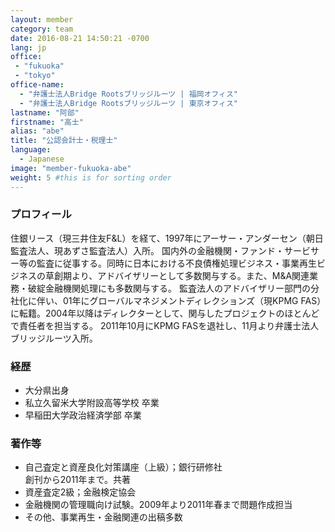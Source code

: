 ```yaml
---
layout: member
category: team
date: 2016-08-21 14:50:21 -0700
lang: jp
office:
 - "fukuoka"
 - "tokyo"
office-name:
  - "弁護士法人Bridge Rootsブリッジルーツ | 福岡オフィス"
  - "弁護士法人Bridge Rootsブリッジルーツ | 東京オフィス"
lastname: "阿部"
firstname: "高士"
alias: "abe"
title: "公認会計士・税理士"
language:
  - Japanese
image: "member-fukuoka-abe"
weight: 5 #this is for sorting order
---
```


### プロフィール
住銀リース（現三井住友F&L）を経て、1997年にアーサー・アンダーセン（朝日監査法人、現あずさ監査法人）入所。 国内外の金融機関・ファンド・サービサー等の監査に従事する。同時に日本における不良債権処理ビジネス・事業再生ビジネスの草創期より、アドバイザリーとして多数関与する。また、M&A関連業務・破綻金融機関処理にも多数関与する。 監査法人のアドバイザリー部門の分社化に伴い、01年にグローバルマネジメントディレクションズ（現KPMG FAS）に転籍。2004年以降はディレクターとして、関与したプロジェクトのほとんどで責任者を担当する。 2011年10月にKPMG FASを退社し、11月より弁護士法人ブリッジルーツ入所。


### 経歴
- 大分県出身
- 私立久留米大学附設高等学校 卒業
- 早稲田大学政治経済学部 卒業

### 著作等
- 自己査定と資産良化対策講座（上級）；銀行研修社
  <br/> 創刊から2011年まで。共著
- 資産査定2級；金融検定協会
- 金融機関の管理職向け試験。2009年より2011年春まで問題作成担当
- その他、事業再生・金融関連の出稿多数
